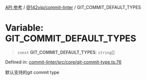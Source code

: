[API 参考](../wiki/Home) / [@142vip/commit-linter](../wiki/@142vip.commit-linter) / GIT\_COMMIT\_DEFAULT\_TYPES

# Variable: GIT\_COMMIT\_DEFAULT\_TYPES

> `const` **GIT\_COMMIT\_DEFAULT\_TYPES**: `string`\[]

Defined in: [commit-linter/src/core/git-commit-type.ts:76](https://github.com/142vip/core-x/blob/15d5bc9ef4bece78c0e60bdf074a2d245f625100/packages/commit-linter/src/core/git-commit-type.ts#L76)

默认支持的git commit type
